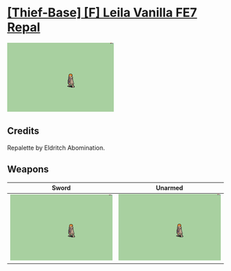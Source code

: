 # [\[Thief-Base\] \[F\] Leila Vanilla FE7 Repal](./)

<img src="./1.%20Sword/Sword_000.png" alt="[Thief-Base] [F] Leila Vanilla FE7 Repal standing" />

## Credits

Repalette by Eldritch Abomination.

## Weapons


|Sword |Unarmed |
|  :---: | :---: |
| <img alt="Sword animation" src="./1.%20Sword/Sword.gif" /> | <img alt="Unarmed animation" src="./8.%20Unarmed/Unarmed.gif" /> |
